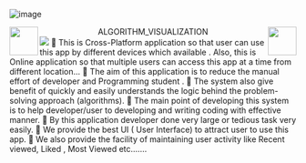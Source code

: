 ![image](https://github.com/godkingjay/godkingjay/blob/master/assets/borderseparator.gif)
<div align="center">
  <img src="https://github.com/godkingjay/godkingjay/blob/master/assets/animated-flame-01.gif" height="50px" align="left"/>
 ALGORITHM_VISUALIZATION
  <img src="https://github.com/godkingjay/godkingjay/blob/master/assets/animated-flame-01.gif" height="50px" align="right"/>
</div>
<img src="https://github.com/godkingjay/godkingjay/blob/master/assets/borderseparator.gif"/>
	This is Cross-Platform application so that user can use this app by different devices which available .     Also, this is Online application so that multiple users can access this app at a time from different location... 
	The aim of this application is to reduce the manual effort of developer and Programming student .
	The system also give benefit  of quickly and easily understands the logic behind the problem-solving approach  (algorithms). 
	 The main point of developing this system is to help developer/user to developing and writing coding with effective manner. 
	By this application developer done very large or tedious task very easily.
	We provide the best UI ( User Interface) to attract user to use this app. 
	 We also provide the facility of  maintaining user activity like Recent viewed, Liked , Most Viewed etc.……
